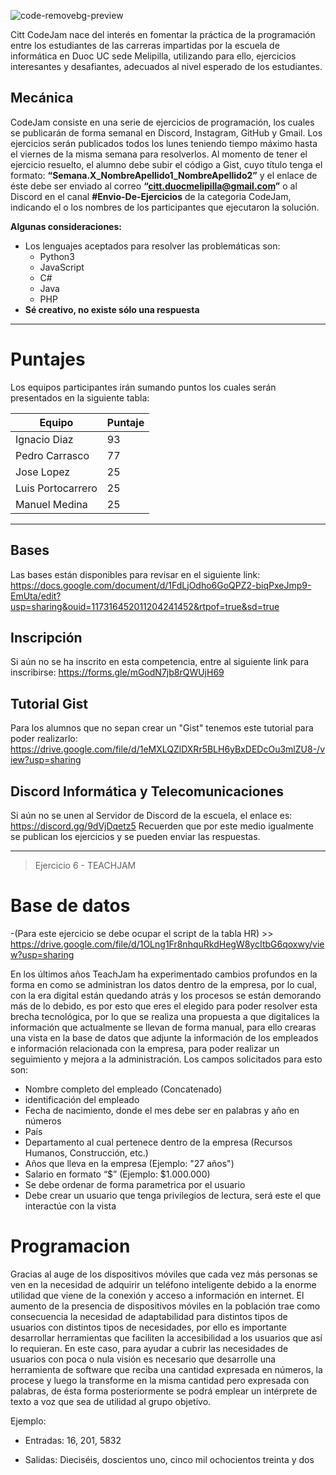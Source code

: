 ![code-removebg-preview](https://user-images.githubusercontent.com/89506648/132259163-56c1cf2a-2e01-48d7-b1b8-a03077e560eb.png)

Citt CodeJam nace del interés en fomentar la práctica de la programación entre los estudiantes de las carreras impartidas por la escuela de informática en Duoc UC sede Melipilla, utilizando para ello, ejercicios interesantes y desafiantes, adecuados al nivel esperado de los estudiantes.

## Mecánica
CodeJam consiste en una serie de ejercicios de programación, los cuales se publicarán de forma semanal en Discord, Instagram, GitHub y Gmail. 
Los ejercicios serán publicados todos los lunes teniendo tiempo máximo hasta el viernes de la misma semana para resolverlos.
Al momento de tener el ejercicio resuelto, el alumno debe subir el código a Gist, cuyo título tenga el formato: **“Semana.X_NombreApellido1_NombreApellido2”** y el enlace de éste debe ser enviado al correo **“citt.duocmelipilla@gmail.com”** o al Discord en el canal **#Envio-De-Ejercicios** de la categoria CodeJam, indicando el o los nombres de los participantes que ejecutaron la solución.

**Algunas consideraciones:**
- Los lenguajes aceptados para resolver las problemáticas son:
  - Python3
  - JavaScript
  - C#
  - Java
  - PHP
- **Sé creativo, no existe sólo una respuesta**

------

# Puntajes

Los equipos participantes irán sumando puntos los cuales serán presentados en la siguiente tabla:

| Equipo | Puntaje |
| ------ | ------ |
| Ignacio Diaz | 93 |
| Pedro Carrasco | 77 |
| Jose Lopez | 25 |
| Luis Portocarrero | 25 |
| Manuel Medina | 25 |

-----

## Bases

Las bases están disponibles para revisar en el siguiente link: https://docs.google.com/document/d/1FdLjOdho6GoQPZ2-biqPxeJmp9-EmUta/edit?usp=sharing&ouid=117316452011204241452&rtpof=true&sd=true

## Inscripción

Si aún no se ha inscrito en esta competencia, entre al siguiente link para inscribirse: https://forms.gle/mGodN7jb8rQWUjH69

## Tutorial Gist

Para los alumnos que no sepan crear un "Gist" tenemos este tutorial para poder realizarlo: https://drive.google.com/file/d/1eMXLQZlDXRr5BLH6yBxDEDcOu3mlZU8-/view?usp=sharing

## Discord Informática y Telecomunicaciones

Si aún no se unen al Servidor de Discord de la escuela, el enlace es: https://discord.gg/9dVjDqetz5
Recuerden que por este medio igualmente se publican los ejercicios y se pueden enviar las respuestas.

-----


> Ejercicio 6 - TEACHJAM

# Base de datos
-(Para este ejercicio se debe ocupar el script de la tabla HR) >> https://drive.google.com/file/d/1OLng1Fr8nhquRkdHegW8ycItbG6qoxwy/view?usp=sharing

En los últimos años TeachJam ha experimentado cambios profundos en la forma en como se administran los datos dentro de la empresa, por lo cual, con la era digital están quedando atrás y los procesos se están demorando más de lo debido, es por esto que eres el elegido para poder resolver esta brecha tecnológica, por lo que se realiza una propuesta a que digitalices la información que actualmente se llevan de forma manual, para ello crearas una vista en la base de datos que adjunte la información de los empleados e información relacionada con la empresa, para poder realizar un seguimiento y mejora a la administración.
Los campos solicitados para esto son:
- Nombre completo del empleado (Concatenado)
-	identificación del empleado
-	Fecha de nacimiento, donde el mes debe ser en palabras y año en números
-	País
-	Departamento al cual pertenece dentro de la empresa (Recursos Humanos, Construcción, etc.)
-	Años que lleva en la empresa (Ejemplo: "27 años")
-	Salario en formato “$” (Ejemplo: $1.000.000)
- Se debe ordenar de forma parametrica por el usuario
- Debe crear un usuario que tenga privilegios de lectura, será este el que interactúe con la vista


# Programacion
Gracias al auge de los dispositivos móviles que cada vez más personas se ven en la necesidad de adquirir un teléfono inteligente debido a la enorme utilidad que viene de la conexión y acceso a información en internet. El aumento de la presencia de dispositivos móviles en la población trae como consecuencia la necesidad de adaptabilidad para distintos tipos de usuarios con distintos tipos de necesidades, por ello es importante desarrollar herramientas que faciliten la accesibilidad a los usuarios que así lo requieran. En este caso, para ayudar a cubrir las necesidades de usuarios con poca o nula visión es necesario que desarrolle una herramienta de software que reciba una cantidad expresada en números, la procese y luego la transforme en la misma cantidad pero expresada con palabras, de ésta forma posteriormente se podrá emplear un intérprete de texto a voz que sea de utilidad al grupo objetivo.

Ejemplo:

- Entradas: 16, 201, 5832

- Salidas: Dieciséis, doscientos uno, cinco mil ochocientos treinta y dos


